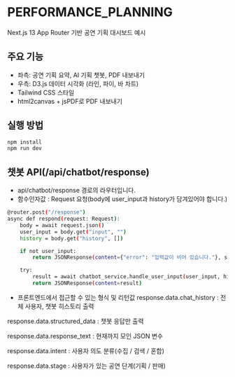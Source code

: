 # PERFORMANCE_PLANNING

Next.js 13 App Router 기반 공연 기획 대시보드 예시

## 주요 기능

- 좌측: 공연 기획 요약, AI 기획 챗봇, PDF 내보내기
- 우측: D3.js 데이터 시각화 (라인, 파이, 바 차트)
- Tailwind CSS 스타일
- html2canvas + jsPDF로 PDF 내보내기

## 실행 방법

```bash
npm install
npm run dev
```

## 챗봇 API(/api/chatbot/response) 

- api/chatbot/response 경로의 라우터입니다. 
- 함수인자값 : Request 요청(body에 user_input과 history가 담겨있어야 합니다.)
```bash
@router.post("/response")
async def respond(request: Request):
    body = await request.json()
    user_input = body.get("input", "")
    history = body.get("history", [])

    if not user_input:
        return JSONResponse(content={"error": "입력값이 비어 있습니다."}, status_code=400)

    try:
        result = await chatbot_service.handle_user_input(user_input, history)
        return JSONResponse(content=result)
```
- 프론트엔드에서 접근할 수 있는 형식 및 리턴값 
 response.data.chat_history : 전체 사용자, 챗봇 히스토리 출력

 response.data.structured_data : 챗봇 응답만 출력
 
 response.data.response_text : 현재까지 모인 JSON 변수
 
 response.data.intent : 사용자 의도 분류(수집 / 검색 / 혼합)
 
 response.data.stage : 사용자가 있는 공연 단계(기획 / 판매)
